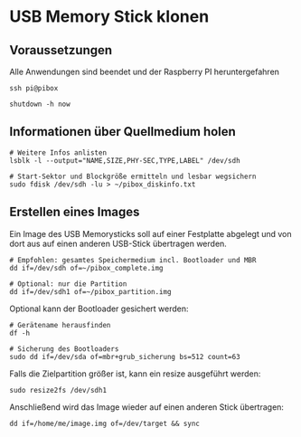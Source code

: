 # USB Memory Stick klonen

## Voraussetzungen

Alle Anwendungen sind beendet und der Raspberry PI heruntergefahren

    ssh pi@pibox
  
    shutdown -h now

## Informationen über Quellmedium holen

    # Weitere Infos anlisten
    lsblk -l --output="NAME,SIZE,PHY-SEC,TYPE,LABEL" /dev/sdh 
  
    # Start-Sektor und Blockgröße ermitteln und lesbar wegsichern
    sudo fdisk /dev/sdh -lu > ~/pibox_diskinfo.txt
  
## Erstellen eines Images 

Ein Image des USB Memorysticks soll auf einer Festplatte abgelegt und von dort aus auf einen anderen USB-Stick übertragen werden.
  
    # Empfohlen: gesamtes Speichermedium incl. Bootloader und MBR
    dd if=/dev/sdh of=~/pibox_complete.img
  
    # Optional: nur die Partition
    dd if=/dev/sdh1 of=~/pibox_partition.img
  
Optional kann der Bootloader gesichert werden:

    # Gerätename herausfinden
    df -h 
  
    # Sicherung des Bootloaders
    sudo dd if=/dev/sda of=mbr+grub_sicherung bs=512 count=63 
  
Falls die Zielpartition größer ist, kann ein resize ausgeführt werden:

    sudo resize2fs /dev/sdh1 

Anschließend wird das Image wieder auf einen anderen Stick übertragen:

    dd if=/home/me/image.img of=/dev/target && sync
  
  


